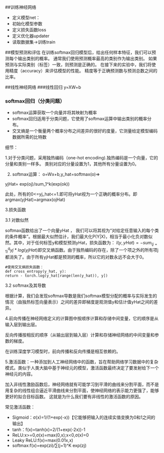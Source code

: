 ##训练神经网络

- 定义模型net：
- 初始化模型参数
- 定义损失函数loss
- 定义优化器updater
- 读取数据集->训练train

##模型预测和评估
在训练softmax回归模型后，给出任何样本特征，我们可以预测每个输出类别的概率。 通常我们使用预测概率最高的类别作为输出类别。 如果预测与实际类别（标签）一致，则预测是正确的。 在接下来的实验中，我们将使用精度（accuracy）来评估模型的性能。 精度等于正确预测数与预测总数之间的比率。

##线性神经网络
###线性回归 y=XW+b

### softmax回归（分类问题）

- softmax运算获取一个向量并将其映射为概率
- softmax回归适用于分类问题，它使用了softmax运算中输出类别的概率分布。
- 交叉熵是一个衡量两个概率分布之间差异的很好的度量，它测量给定模型编码数据所需的比特数

细节：

1.对于分类问题，采用独热编码（one-hot encoding).独热编码是一个向量，它的分量和类别一样多。 类别对应的分量设置为1，其他所有分量设置为0。

2. softmax运算：
o=Wx+b,y_hat=softmax(o)=>

yjHat= exp(oj)/sum_1^k(exp(ok))

此处，所有的0<=yj_hat<=1.即可将yHat视为一个正确的概率分布。即argmax(yjHat)=argmax(ojHat)

3.损失函数

3.1 对数似然

 softmax函数给出了一个向量yHat
， 我们可以将其视为“对给定任意输入的每个类的条件概率”。根据最大似然估计，我们最大化P(Y|X)，相当于最小化负对数似然。其中，对于任何标签y和模型预测yHat，损失函数为：
$l(y,yHat)=-sum_(j=1)^q yj*log(yjHat)$即交叉熵函数。由于独热编码的存在，除了一个项之外的所有项j都消失了。由于所有yjHat都是预测的概率，所以它的对数永远不会大于0。

	#使用交叉熵损失函数：
	def cross_entropy(y_hat, y):
    return - torch.log(y_hat[range(len(y_hat)), y])

3.2 softmax及其导数

根据计算，我们会发现softmax导数是我们softmax模型分配的概率与实际发生的情况（由独热标签向量表示）之间的差异即梯度是观测值y和估计值yHat之间的差异。

4.前向传播在神经网络定义的计算图中按顺序计算和存储中间变量，它的顺序是从输入层到输出层。

反向传播按相反的顺序（从输出层到输入层）计算和存储神经网络的中间变量和参数的梯度。

在训练深度学习模型时，前向传播和反向传播是相互依赖的。


5.激活函数：一种添加到人工神经网络中的函数，旨在帮助网络学习数据中的复杂模式。类似于人类大脑中基于神经元的模型，激活函数最终决定了要发射给下一个神经元的内容。

加入非线性激励函数后，神经网络就有可能学习到平滑的曲线来分割平面，而不是用复杂的线性组合逼近平滑曲线来分割平面，使神经网络的表示能力更强了，能够更好的拟合目标函数。 这就是为什么我们要有非线性的激活函数的原因。

常见激活函数：

- Sigmoid：σ(x)=1/(1+exp(-x))【它能够把输入的连续实值变换为0和1之间的输出】
- tanh：f(x)=tanh(x)=2/(1+exp(-2x))-1
- ReLU:x>=0,σ(x)=max(0,x);x<0,σ(x)=0
- Leaky ReLU:f(x)=max(0.01x,x)
- softmax:f(x)=exp(zi)/∑(j=1)^K exp(zj)
